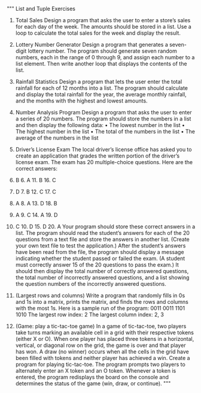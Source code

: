 """
List and Tuple Exercises

 1. Total Sales
Design a program that asks the user to enter a store’s sales for each day of the week. The
amounts should be stored in a list. Use a loop to calculate the total sales for the week and
display the result.

 2. Lottery Number Generator
Design a program that generates a seven-digit lottery number. The program should generate seven random numbers, each in the range of 0 through 9, and assign each number to a list element. Then write another loop that displays the contents of the list.

 3. Rainfall Statistics
Design a program that lets the user enter the total rainfall for each of 12 months into a list.
The program should calculate and display the total rainfall for the year, the average monthly
rainfall, and the months with the highest and lowest amounts.

 4. Number Analysis Program
Design a program that asks the user to enter a series of 20 numbers. The program should
store the numbers in a list and then display the following data:
• The lowest number in the list
• The highest number in the list
• The total of the numbers in the list
• The average of the numbers in the list

5. Driver’s License Exam
The local driver’s license office has asked you to create an application that grades the written portion of the driver’s license exam. The exam has 20 multiple-choice questions. Here
are the correct answers:
1. B 	6. A 	11. B 	16. C
2. D 	7. B 	12. C 	17. C
3. A 	8. A 	13. D 	18. B
4. A 	9. C 	14. A 	19. D
5. C 	10. D 	15. D 	20. A
Your program should store these correct answers in a list. The program should read the
student’s answers for each of the 20 questions from a text file and store the answers in
another list. (Create your own text file to test the application.) After the student’s answers
have been read from the file, the program should display a message indicating whether the
student passed or failed the exam. (A student must correctly answer 15 of the 20 questions
to pass the exam.) It should then display the total number of correctly answered questions,
the total number of incorrectly answered questions, and a list showing the question numbers of the incorrectly answered questions.

6. (Largest rows and columns) Write a program that randomly fills in 0s and 1s into
a matrix, prints the matrix, and finds the rows and columns with the most
1s. Here is a sample run of the program:
0011
0011
1101
1010
The largest row index: 2
The largest column index: 2, 3

 



7. (Game: play a tic-tac-toe game) In a game of tic-tac-toe, two players take turns
marking an available cell in a grid with their respective tokens (either X or
O). When one player has placed three tokens in a horizontal, vertical, or diagonal
row on the grid, the game is over and that player has won. A draw (no winner)
occurs when all the cells in the grid have been filled with tokens and neither player
has achieved a win. Create a program for playing tic-tac-toe.
The program prompts two players to alternately enter an X token and an O
token. Whenever a token is entered, the program redisplays the board on the
console and determines the status of the game (win, draw, or continue).
"""